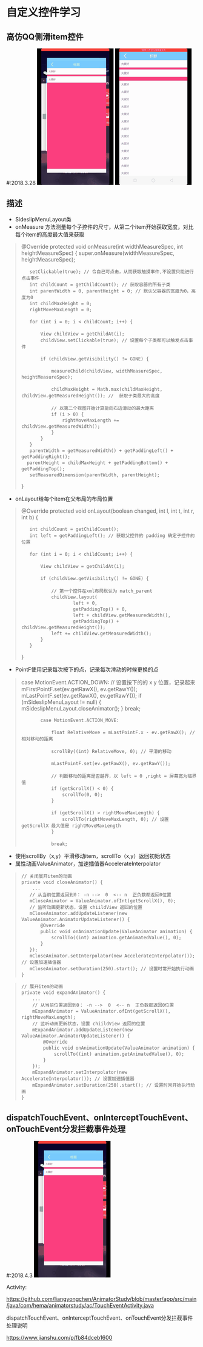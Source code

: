 自定义控件学习
======
## 高仿QQ侧滑item控件
#:2018.3.28
 ![](art/SideslipMenuLayout.gif)  ![](art/SideslipMenuLayout1.gif)
## 描述

- SideslipMenuLayout类
- onMeasure 方法测量每个子控件的尺寸，从第二个item开始获取宽度，对比每个item的高度最大值来获取
>    @Override
>    protected void onMeasure(int widthMeasureSpec, int heightMeasureSpec) {
>        super.onMeasure(widthMeasureSpec, heightMeasureSpec);
>
>        setClickable(true); // 令自己可点击，从而获取触摸事件,不设置只能进行点击事件
>        int childCount = getChildCount(); // 获取容器的所有子类
>        int parentWidth = 0, parentHeight = 0; // 默认父容器的宽度为0，高度为0
>        int childMaxHeight = 0;
>        rightMoveMaxLength = 0;
>
>        for (int i = 0; i < childCount; i++) {
>
>            View childView = getChildAt(i);
>            childView.setClickable(true); // 设置每个子类都可以触发点击事件
>
>            if (childView.getVisibility() != GONE) {
>
>                measureChild(childView, widthMeasureSpec, heightMeasureSpec);
>
>                childMaxHeight = Math.max(childMaxHeight, childView.getMeasuredHeight()); //  获取子类最大的高度
>
>                // 以第二个视图开始计算能向右边滑动的最大距离
>                if (i > 0) {
>                    rightMoveMaxLength += childView.getMeasuredWidth();
>                }
>            }
>        }
>        parentWidth = getMeasuredWidth() + getPaddingLeft() + getPaddingRight();
>       parentHeight = childMaxHeight + getPaddingBottom() + getPaddingTop();
>        setMeasuredDimension(parentWidth, parentHeight);
>    }
- onLayout给每个item在父布局的布局位置
>    @Override
>    protected void onLayout(boolean changed, int l, int t, int r, int b) {
>
>        int childCount = getChildCount();
>        int left = getPaddingLeft(); // 获取父控件的 padding 确定子控件的位置
>
>        for (int i = 0; i < childCount; i++) {
>
>            View childView = getChildAt(i);
>
>            if (childView.getVisibility() != GONE) {
>
>                // 第一个控件在xml布局默认为 match_parent
>                childView.layout(
>                        left + 0,
>                        getPaddingTop() + 0,
>                        left + childView.getMeasuredWidth(),
>                        getPaddingTop() + childView.getMeasuredHeight());
>                left += childView.getMeasuredWidth();
>            }
>        }
>    }
- PointF使用记录每次按下的点，记录每次滑动的时候更换的点
> case MotionEvent.ACTION_DOWN:
>                // 设置按下的的 x y 位置，记录起来
>                mFirstPointF.set(ev.getRawX(), ev.getRawY());
>                mLastPointF.set(ev.getRawX(), ev.getRawY());
>                if (mSideslipMenuLayout != null) {
>                    mSideslipMenuLayout.closeAnimator();
>                }
>                break;
>
>            case MotionEvent.ACTION_MOVE:
>
>                float RelativeMove = mLastPointF.x - ev.getRawX(); // 相对移动的距离
>
>                scrollBy((int) RelativeMove, 0); // 平滑的移动
>
>                mLastPointF.set(ev.getRawX(), ev.getRawY());
>
>                // 判断移动的距离是否越界，以 left = 0 ,right = 屏幕宽为临界值
>                if (getScrollX() < 0) {
>                    scrollTo(0, 0);
>                }
>
>                if (getScrollX() > rightMoveMaxLength) {
>                    scrollTo(rightMoveMaxLength, 0); // 设置 getScrollX 最大值是 rightMoveMaxLength
>                }
>
>                break;

- 使用scrollBy（x,y）平滑移动item，scrollTo（x,y）返回初始状态
- 属性动画ValueAnimator，加速插值器AccelerateInterpolator
>     // 关闭展开item的动画
>     private void closeAnimator() {
>         ...
>        // 从当前位置返回到0： -n -->  0  <-- n  正负数都返回0位置
>        mCloseAnimator = ValueAnimator.ofInt(getScrollX(), 0);
>        // 监听动画更新状态，设置 chiildView 返回的位置
>        mCloseAnimator.addUpdateListener(new ValueAnimator.AnimatorUpdateListener() {
>            @Override
>            public void onAnimationUpdate(ValueAnimator animation) {
>                scrollTo((int) animation.getAnimatedValue(), 0);
>            }
>        });
>        mCloseAnimator.setInterpolator(new AccelerateInterpolator()); // 设置加速插值器
>        mCloseAnimator.setDuration(250).start(); // 设置时常开始执行动画
>     }

>     // 展开item的动画
>     private void expandAnimator() {
>         ...
>         // 从当前位置返回到0： -n -->  0  <-- n  正负数都返回0位置
>         mExpandAnimator = ValueAnimator.ofInt(getScrollX(), rightMoveMaxLength);
>         // 监听动画更新状态，设置 chiildView 返回的位置
>         mExpandAnimator.addUpdateListener(new ValueAnimator.AnimatorUpdateListener() {
>             @Override
>             public void onAnimationUpdate(ValueAnimator animation) {
>                 scrollTo((int) animation.getAnimatedValue(), 0);
>             }
>         });
>         mExpandAnimator.setInterpolator(new AccelerateInterpolator()); // 设置加速插值器
>         mExpandAnimator.setDuration(250).start(); // 设置时常开始执行动画
>     }


## dispatchTouchEvent、onInterceptTouchEvent、onTouchEvent分发拦截事件处理
#:2018.4.3
 ![](art/SideslipMenuLayout.gif)
 
 Activity:
 
 https://github.com/liangyongchen/AnimatorStudy/blob/master/app/src/main/java/com/hema/animatorstudy/ac/TouchEventActivity.java

dispatchTouchEvent、onInterceptTouchEvent、onTouchEvent分发拦截事件处理说明

 https://www.jianshu.com/p/fb84dceb1600










